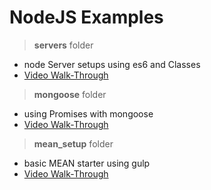 # NodeJS Examples

> **servers** folder
- node Server setups using es6 and Classes
- [Video Walk-Through](https://www.youtube.com/watch?v=b4GPyuqBsuA)

> **mongoose** folder
- using Promises with mongoose
- [Video Walk-Through](https://www.youtube.com/watch?v=Eqhero22-Rg)

> **mean_setup** folder
- basic MEAN starter using gulp
- [Video Walk-Through](https://www.youtube.com/watch?v=x-l12DWwbUo)


